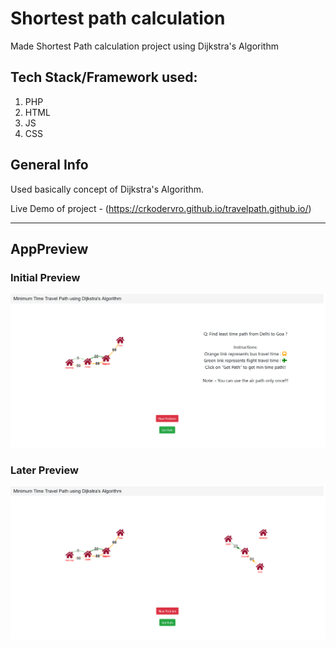 

# Shortest path calculation

Made Shortest Path calculation project using Dijkstra's Algorithm

## Tech Stack/Framework used:
1. PHP
2. HTML
3. JS
4. CSS

## General Info

Used basically concept of Dijkstra's Algorithm.

Live Demo of project - (https://crkodervro.github.io/travelpath.github.io/)
***

## AppPreview

### Initial Preview

<p align="center">
  <img src="Generate new problem.png" width="700" alt="New Problem">
</p>


### Later Preview

<p align="center">
  <img src="Solve problem.png" width="700" alt="solve the problem">
</p>


